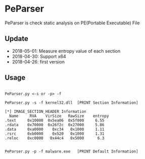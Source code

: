 # PeParser
PeParser is check static analysis on PE(Portable Executable) File


## Update
* 2018-05-01: Measure entropy value of each section
* 2018-04-30: Support x64
* 2018-04-26: first version


## Usage
<pre><code>
PeParser.py <-s or -p> -f <filename>

PeParser.py -s -f kernel32.dll  [PRINT Section Information]

[*] IMAGE_SECTION_HEADER Information
  Name     RVA    VirSize   RawSize    entropy
.text     0x10000  0x5ea06  0x5f000     6.55
.rdata    0x70000  0x26f2c  0x27000     5.86
.data     0xa0000    0xc34   0x1000     1.11
.rsrc     0xb0000    0x520   0x1000     1.31
.reloc    0xc0000   0x44c4   0x5000      6.3
</code></pre>

<pre><code>
PeParser.py -p -f malware.exe   [PRINT Default Information]

</code></pre>
